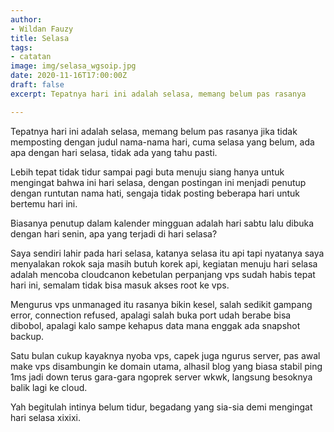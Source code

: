 ```yaml
---
author:
- Wildan Fauzy
title: Selasa
tags:
- catatan
image: img/selasa_wgsoip.jpg
date: 2020-11-16T17:00:00Z
draft: false
excerpt: Tepatnya hari ini adalah selasa, memang belum pas rasanya

---
```

Tepatnya hari ini adalah selasa, memang belum pas rasanya jika tidak memposting dengan judul nama-nama hari, cuma selasa yang belum, ada apa dengan hari selasa, tidak ada yang tahu pasti.

Lebih tepat tidak tidur sampai pagi buta menuju siang hanya untuk mengingat bahwa ini hari selasa, dengan postingan ini menjadi penutup dengan runtutan nama hati, sengaja tidak posting beberapa hari untuk bertemu hari ini.

Biasanya penutup dalam kalender mingguan adalah hari sabtu lalu dibuka dengan hari senin, apa yang terjadi di hari selasa?

Saya sendiri lahir pada hari selasa, katanya selasa itu api tapi nyatanya saya menyalakan rokok saja masih butuh korek api, kegiatan menuju hari selasa adalah mencoba cloudcanon kebetulan perpanjang vps sudah habis tepat hari ini, semalam tidak bisa masuk akses root ke vps.

Mengurus vps unmanaged itu rasanya bikin kesel, salah sedikit gampang error, connection refused, apalagi salah buka port udah berabe bisa dibobol, apalagi kalo sampe kehapus data mana enggak ada snapshot backup.

Satu bulan cukup kayaknya nyoba vps, capek juga ngurus server, pas awal make vps disambungin ke domain utama, alhasil blog yang biasa stabil ping 1ms jadi down terus gara-gara ngoprek server wkwk, langsung besoknya balik lagi ke cloud.

Yah begitulah intinya belum tidur, begadang yang sia-sia demi mengingat hari selasa xixixi.